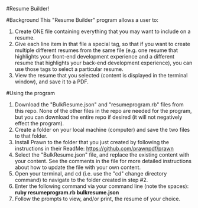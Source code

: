 #Resume Builder!

#Background
This "Resume Builder" program allows a user to:

1. Create ONE file containing everything that you may want to include on a resume. 
2. Give each line item in that file a special tag, so that if you want to create multiple different resumes from the same file (e.g. one resume that highlights your front-end development experience and a different resume that highlights your back-end development experience), you can use those tags to select a particular resume.
3. View the resume that you selected (content is displayed in the terminal window), and save it to a PDF.


#Using the program
1. Download the "BulkResume.json" and "resumeprogram.rb" files from this repo. None of the other files in the repo are needed for the program, but you can download the entire repo if desired (it will not negatively effect the program).
2. Create a folder on your local machine (computer) and save the two files to that folder.
3. Install Prawn to the folder that you just created by following the instructions in their ReadMe: https://github.com/prawnpdf/prawn
4. Select the "BulkResume.json" file, and replace the existing content with your content. See the comments in the file for more detailed instructions about how to update the file with your own content.
5. Open your terminal, and cd (i.e. use the "cd" change directory command) to navigate to the folder created in step #2.
6. Enter the following command via your command line (note the spaces): <b>ruby resumeprogram.rb bulkresume.json</b>
7. Follow the prompts to view, and/or print, the resume of your choice.
